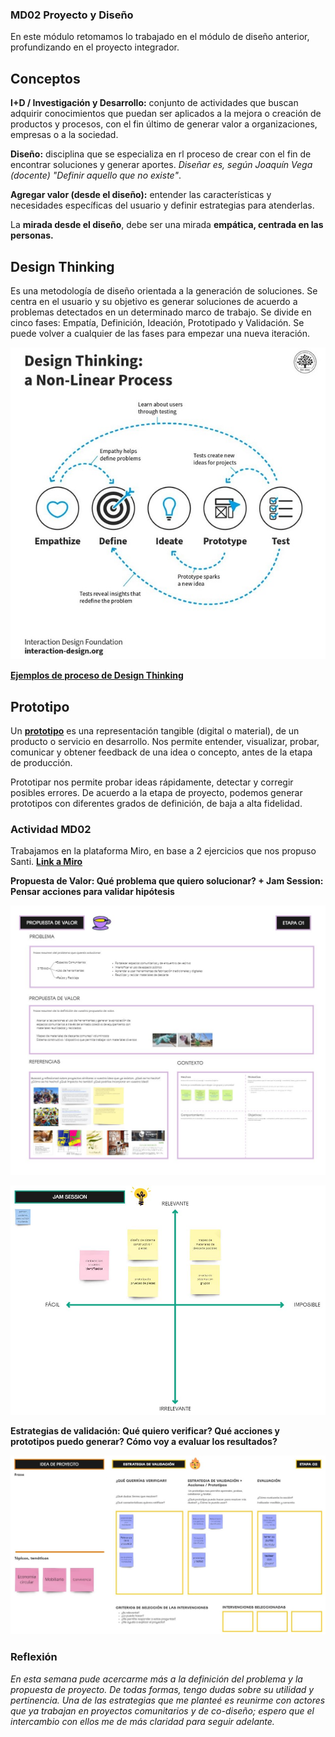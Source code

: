### MD02 Proyecto y Diseño

En este módulo retomamos lo trabajado en el módulo de diseño anterior, profundizando en el proyecto integrador.

## Conceptos

**I+D / Investigación y Desarrollo:** conjunto de actividades que buscan adquirir conocimientos que puedan ser aplicados a la mejora o creación de productos y procesos, con el fin último de generar valor a organizaciones, empresas o a la sociedad.

**Diseño:** disciplina que se especializa en rl proceso de crear con el fin de encontrar soluciones y generar aportes. *Diseñar es, según Joaquín Vega (docente) "Definir aquello que no existe"*.

**Agregar valor (desde el diseño):** entender las características y necesidades específicas del usuario y definir estrategias para atenderlas.

La **mirada desde el diseño**, debe ser una mirada **empática, centrada en las personas.**

## Design Thinking

Es una metodología de diseño orientada a la generación de soluciones. 
Se centra en el usuario y su objetivo es generar soluciones de acuerdo a problemas detectados en un determinado marco de trabajo.
Se divide en cinco fases: Empatía, Definición, Ideación, Prototipado y Validación. 
Se puede volver a cualquier de las fases para empezar una nueva iteración.

![](../images/designthinking.jpg)

**[Ejemplos de proceso de Design Thinking](https://youtu.be/_ul3wfKss58?si=zZBwePBU5mRim6iL)**


## Prototipo

Un **[prototipo](https://miro.com/es/prototipos/que-es-prototipo/)** es una representación tangible (digital o material), de un producto o servicio en desarrollo.
Nos permite entender, visualizar, probar, comunicar y obtener feedback de una idea o concepto, antes de la etapa de producción.

Prototipar nos permite probar ideas rápidamente, detectar y corregir posibles errores.
De acuerdo a la etapa de proyecto, podemos generar prototipos con diferentes grados de definición, de baja a alta fidelidad.


### Actividad MD02

Trabajamos en la plataforma Miro, en base a 2 ejercicios que nos propuso Santi.
**[Link a Miro](https://miro.com/app/board/uXjVK9Q-_oY=/)**


**Propuesta de Valor: Qué problema que quiero solucionar? + Jam Session: Pensar acciones para validar hipótesis**

![](../images/MD02-01.jpg)

![](../images/MD02-02.jpg)


**Estrategias de validación: Qué quiero verificar? Qué acciones y prototipos puedo generar? Cómo voy a evaluar los resultados?**

![](../images/MD02-03.jpg)


### Reflexión

*En esta semana pude acercarme más a la definición del problema y la propuesta de proyecto. De todas formas, tengo dudas sobre su utilidad y pertinencia. 
Una de las estrategias que me planteé es reunirme con actores que ya trabajan en proyectos comunitarios y de co-diseño; espero que el intercambio con ellos me de más claridad para seguir adelante.*
